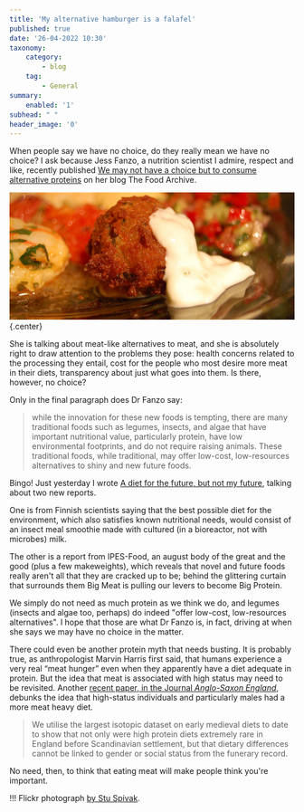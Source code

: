 ```yaml
---
title: 'My alternative hamburger is a falafel'
published: true
date: '26-04-2022 10:30'
taxonomy:
    category:
        - blog
    tag:
        - General
summary:
    enabled: '1'
subhead: " "
header_image: '0'
---
```


When people say we have no choice, do they really mean we have no choice? I ask because Jess Fanzo, a nutrition scientist I admire, respect and like, recently published <a class="u-in-reply-to" href="https://www.thenutritionarchive.com/blog/2022/4/25/we-may-not-have-a-choice-but-to-consume-alternative-proteins" >We may not have a choice but to consume alternative proteins</a > on her blog The Food Archive. 

![A single falafel on a plate with a scoop of, presumably, tahini sauce](falafel.jpg){.center}

She is talking about meat-like alternatives to meat, and she is absolutely right to draw attention to the problems they pose: health concerns related to the processing they entail, cost for the people who most desire more meat in their diets, transparency about just what goes into them. Is there, however, no choice?

Only in the final paragraph does Dr Fanzo say:

> while the innovation for these new foods is tempting, there are many traditional foods such as legumes, insects, and algae that have important nutritional value, particularly protein, have low environmental footprints, and do not require raising animals. These traditional foods, while traditional, may offer low-cost, low-resources alternatives to shiny and new future foods.

Bingo! Just yesterday I wrote <a class="u-in-reply-to" href="https://www.eatthispodcast.com/a-diet-for-the-future/" >A diet for the future, but not my future</a >, talking about two new reports. 

One is from Finnish scientists saying that the best possible diet for the environment, which also satisfies known nutritional needs, would consist of an insect meal smoothie made with cultured (in a bioreactor, not with microbes) milk. 

The other is a report from IPES-Food, an august body of the great and the good (plus a few makeweights), which reveals that novel and future foods really aren't all that they are cracked up to be; behind the glittering curtain that surrounds them Big Meat is pulling our levers to become Big Protein.

We simply do not need as much protein as we think we do, and legumes (insects and algae too, perhaps) do indeed "offer low-cost, low-resources alternatives". I hope that those are what Dr Fanzo is, in fact, driving at when she says we may have no choice in the matter.

There could even be another protein myth that needs busting. It is probably true, as anthropologist Marvin Harris first said, that humans experience a very real “meat hunger” even when they apparently have a diet adequate in protein. But the idea that meat is associated with high status may need to be revisited. Another [recent paper, in the Journal _Anglo-Saxon England_](https://www.cambridge.org/core/journals/anglo-saxon-england/article/food-and-power-in-early-medieval-england-a-lack-of-isotopic-enrichment/46263E5BB81F455CD873220C0B7601B9), debunks the idea that high-status individuals and particularly males had a more meat heavy diet.

> We utilise the largest isotopic dataset on early medieval diets to date to show that not only were high protein diets extremely rare in England before Scandinavian settlement, but that dietary differences cannot be linked to gender or social status from the funerary record.

No need, then, to think that eating meat will make people think you're important.

!!! Flickr photograph [by Stu Spivak](https://www.flickr.com/photos/stuart_spivack/4526929499/in/photolist-7U2GqB-fg26Er-4bMQZs-4eujDL-8otYnJ-9McGK2-6wPZtn-6DiCXc-aaw3Sy-87qwxF-89Z4KD-8b8MCA-6cc7sL-NnPhg-r8BRpU-5JbwDy-5LJfiz-NV5RT-8TwFJf-ShUFqP-5Gfq7G-6t6eYe-gYzn-9HTFe-9ooiaR-2krSKgW-6i5cAj-58EdXP-wPq8je-4addqy-aoube3-5mqFqD-hvvRLE-DrUEY-p5cpUV-b2s3yX-7XnYv1-7XnXaW-fSEAxw-5kgqRE-DJAh-DJB8-8u7itd-8u7iPS-77hDVM-6amVGR-c6WhKq-qoDaJS-6i5do9-nDTQW7).